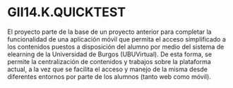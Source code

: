 # GII14.K.QUICKTEST
El proyecto parte de la base de un proyecto anterior para completar la funcionalidad de una aplicación móvil que permita el acceso simplificado a los contenidos puestos a disposición del alumno por medio del sistema de elearning de la Universidad de Burgos (UBUVirtual). De esta forma, se permite la centralización de contenidos y trabajos sobre la plataforma actual, a la vez que se facilita el acceso y manejo de la misma desde diferentes entornos por parte de los alumnos (tanto web como móvil).
